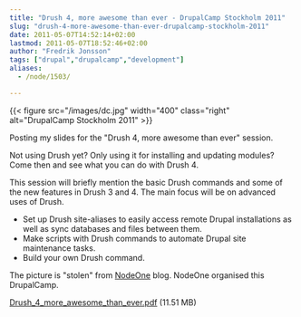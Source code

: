 ```yaml
---
title: "Drush 4, more awesome than ever - DrupalCamp Stockholm 2011"
slug: "drush-4-more-awesome-than-ever-drupalcamp-stockholm-2011"
date: 2011-05-07T14:52:14+02:00
lastmod: 2011-05-07T18:52:46+02:00
author: "Fredrik Jonsson"
tags: ["drupal","drupalcamp","development"]
aliases:
  - /node/1503/

---
```


{{< figure src="/images/dc.jpg" width="400" class="right" alt="DrupalCamp Stockholm 2011" >}}

Posting my slides for the "Drush 4, more awesome than ever" session.

Not using Drush yet? Only using it for installing and updating modules? Come then and see what you can do with Drush 4. 

This session will briefly mention the basic Drush commands and some of the new features in Drush 3 and 4. The main focus will be on advanced uses of Drush.  

* Set up Drush site-aliases to easily access remote Drupal installations as well as sync databases and files between them.
* Make scripts with Drush commands to automate Drupal site maintenance tasks.
* Build your own Drush command.

The picture is "stolen" from [NodeOne](http://nodeone.se/blogg/drupalcamp-stockholm-open-for-registrations) blog. NodeOne organised this DrupalCamp.

[Drush_4_more_awesome_than_ever.pdf](/files/Drush_4_more_awesome_than_ever.pdf) (11.51 MB)